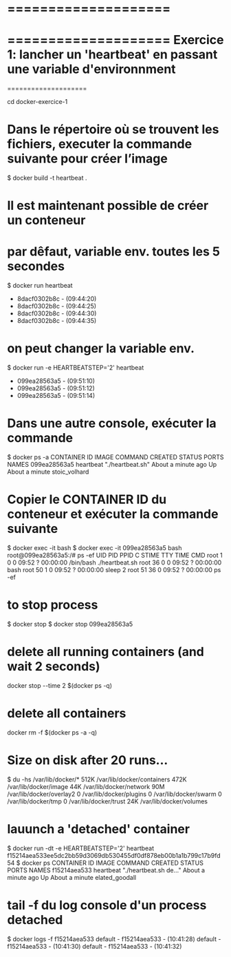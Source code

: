 
====================
====================
==================== Exercice 1: lancher un 'heartbeat' en passant une variable d'environnment
====================
====================

cd docker-exercice-1

# Dans le répertoire où se trouvent les fichiers, executer la commande suivante pour créer l’image

$ docker build -t heartbeat .

# Il est maintenant possible de créer un conteneur

# par dêfaut, variable env. toutes les 5 secondes
$ docker run heartbeat
- 8dacf0302b8c - (09:44:20)
- 8dacf0302b8c - (09:44:25)
- 8dacf0302b8c - (09:44:30)
- 8dacf0302b8c - (09:44:35)

# on peut changer la variable env.
$ docker run -e HEARTBEATSTEP='2' heartbeat
- 099ea28563a5 - (09:51:10)
- 099ea28563a5 - (09:51:12)
- 099ea28563a5 - (09:51:14)

# Dans une autre console, exécuter la commande
$ docker ps -a
CONTAINER ID        IMAGE               COMMAND             CREATED              STATUS              PORTS               NAMES
099ea28563a5        heartbeat           "./heartbeat.sh"    About a minute ago   Up About a minute                       stoic_volhard

# Copier le CONTAINER ID du conteneur et exécuter la commande suivante

$ docker exec -it <CONTAINER ID> bash
$ docker exec -it 099ea28563a5 bash
root@099ea28563a5:/# ps -ef
UID         PID   PPID  C STIME TTY          TIME CMD
root          1      0  0 09:52 ?        00:00:00 /bin/bash ./heartbeat.sh
root         36      0  0 09:52 ?        00:00:00 bash
root         50      1  0 09:52 ?        00:00:00 sleep 2
root         51     36  0 09:52 ?        00:00:00 ps -ef

# to stop process
$ docker stop <CONTAINER ID>
$ docker stop 099ea28563a5

# delete all running containers (and wait 2 seconds)
docker stop --time 2 $(docker ps -q)

# delete all containers
docker rm -f $(docker ps -a -q)

# Size on disk after 20 runs...
$ du -hs /var/lib/docker/*
512K	/var/lib/docker/containers
472K	/var/lib/docker/image
44K	/var/lib/docker/network
90M	/var/lib/docker/overlay2
0	/var/lib/docker/plugins
0	/var/lib/docker/swarm
0	/var/lib/docker/tmp
0	/var/lib/docker/trust
24K	/var/lib/docker/volumes


# lauunch a 'detached' container
$ docker run -dt -e HEARTBEATSTEP='2' heartbeat
f15214aea533ee5dc2bb59d3069db530455df0df878eb00b1a1b799c17b9fd54
$ docker ps
CONTAINER ID        IMAGE               COMMAND                  CREATED              STATUS              PORTS               NAMES
f15214aea533        heartbeat           "./heartbeat.sh de..."   About a minute ago   Up About a minute                       elated_goodall
# tail -f du log console d'un process detached
$ docker logs -f f15214aea533
 default - f15214aea533 - (10:41:28)
 default - f15214aea533 - (10:41:30)
 default - f15214aea533 - (10:41:32)
